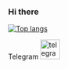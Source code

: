 ### Hi there

[![Top langs](https://github-readme-stats.vercel.app/api/top-langs/?username=alexalreadytaken&langs_count=3&layout=compact&theme=dracula)](https://github.com/alexalreadytaken?tab=repositories)

Telegram [<img src='https://cdn.jsdelivr.net/npm/simple-icons@3.0.1/icons/telegram.svg' alt='telegram' height='40'>](https://t.me/alexalreadytaken)
